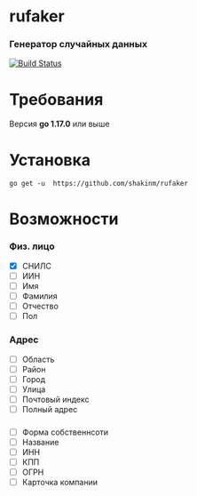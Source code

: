 # rufaker
### Генератор случайных данных
[![Build Status](https://app.travis-ci.com/shakinm/rufaker.svg?branch=main)](https://app.travis-ci.com/shakinm/rufaker)

# Требования
 Версия **go 1.17.0** или выше 
# Установка
` go get -u  https://github.com/shakinm/rufaker `


# Возможности

### Физ. лицо
- [x] СНИЛС
- [ ] ИИН
- [ ] Имя
- [ ] Фамилия
- [ ] Отчество
- [ ] Пол

### Адрес

- [ ] Область
- [ ] Район
- [ ] Город
- [ ] Улица
- [ ] Почтовый индекс
- [ ] Полный адрес

###
- [ ] Форма собственнсоти
- [ ] Название
- [ ] ИНН
- [ ] КПП
- [ ] ОГРН
- [ ] Карточка компании